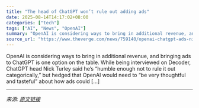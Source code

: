 ```yaml
---
title: "The head of ChatGPT won’t rule out adding ads"
date: 2025-08-14T14:17:02+08:00
categories: ["tech"]
tags: ["AI", "News", "OpenAI"]
summary: "OpenAI is considering ways to bring in additional revenue, and bringing ads to ChatGPT is one option on the table. While being interviewed on Decoder, ChatGPT head Nick Turley said he’s “humble enough"
source_url: "https://www.theverge.com/news/759140/openai-chatgpt-ads-nick-turley-decoder"
---
```


OpenAI is considering ways to bring in additional revenue, and bringing ads to ChatGPT is one option on the table. While being interviewed on Decoder, ChatGPT head Nick Turley said he’s “humble enough not to rule it out categorically,” but hedged that OpenAI would need to “be very thoughtful and tasteful” about how ads could [&#8230;]

---

*来源: [原文链接](https://www.theverge.com/news/759140/openai-chatgpt-ads-nick-turley-decoder)*
